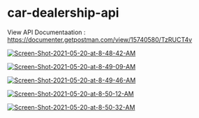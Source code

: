 # car-dealership-api

View API Documentaation :
https://documenter.getpostman.com/view/15740580/TzRUCT4v

<a href="https://ibb.co/pwTGNbM"><img src="https://i.ibb.co/XLPN6jK/Screen-Shot-2021-05-20-at-8-48-42-AM.png" alt="Screen-Shot-2021-05-20-at-8-48-42-AM" border="0"></a>

<a href="https://ibb.co/Cv5fsm6"><img src="https://i.ibb.co/2P7TYWS/Screen-Shot-2021-05-20-at-8-49-09-AM.png" alt="Screen-Shot-2021-05-20-at-8-49-09-AM" border="0"></a>

<a href="https://ibb.co/N76wqSk"><img src="https://i.ibb.co/GFvgDT1/Screen-Shot-2021-05-20-at-8-49-46-AM.png" alt="Screen-Shot-2021-05-20-at-8-49-46-AM" border="0"></a>

<a href="https://ibb.co/D4Dyz33"><img src="https://i.ibb.co/dB0qjnn/Screen-Shot-2021-05-20-at-8-50-12-AM.png" alt="Screen-Shot-2021-05-20-at-8-50-12-AM" border="0"></a>

<a href="https://ibb.co/HFXBK9d"><img src="https://i.ibb.co/BzwcfYN/Screen-Shot-2021-05-20-at-8-50-32-AM.png" alt="Screen-Shot-2021-05-20-at-8-50-32-AM" border="0"></a>
